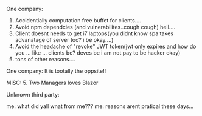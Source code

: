 One company:

1. Accidentially computation free buffet for clients....
2. Avoid npm dependcies (and vulnerabilites..cough cough) hell....
3. Client doesnt needs to get i7 laptops(you didnt know spa takes advanatage of server too? i be okay....)
4. Avoid the headache of "revoke" JWT token(jwt only expires and how do you ... like ... clients be? deves be i am not pay to be hacker okay)
5. tons of other reasons....

One company:
It is tootally the oppsite!!

MISC:
5. Two Managers loves Blazor

Unknown third party: 

me: what did yall wnat from me???
me: reasons arent pratical these days...
